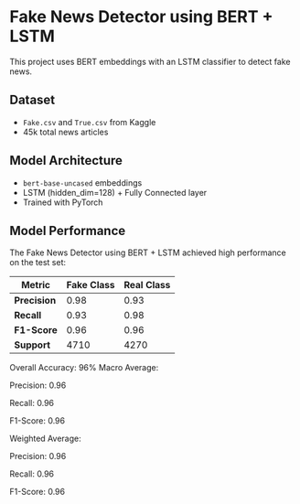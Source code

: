 # Fake News Detector using BERT + LSTM

This project uses BERT embeddings with an LSTM classifier to detect fake news.

## Dataset
- `Fake.csv` and `True.csv` from Kaggle
- 45k total news articles

## Model Architecture
- `bert-base-uncased` embeddings
- LSTM (hidden_dim=128) + Fully Connected layer
- Trained with PyTorch

## Model Performance
The Fake News Detector using BERT + LSTM achieved high performance on the test set:

| Metric        | Fake Class | Real Class |
| ------------- | ---------- | ---------- |
| **Precision** | 0.98       | 0.93       |
| **Recall**    | 0.93       | 0.98       |
| **F1-Score**  | 0.96       | 0.96       |
| **Support**   | 4710       | 4270       |


Overall Accuracy: 96%
Macro Average:

Precision: 0.96

Recall: 0.96

F1-Score: 0.96

Weighted Average:

Precision: 0.96

Recall: 0.96

F1-Score: 0.96
